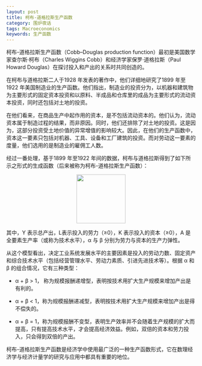 ```yaml
---
layout: post
title: 柯布-道格拉斯生产函数
category: 围炉夜话
tags: Macroeconomics
keywords: 生产函数
---
```



柯布-道格拉斯生产函数（Cobb–Douglas production function）最初是美国数学家查尔斯·柯布（Charles Wiggins Cobb）和经济学家保罗·道格拉斯（Paul Howard Douglas）在探讨投入和产出的关系时共同创造的。

在柯布与道格拉斯二人于1928 年发表的著作中，他们详细地研究了1899 年至1922 年美国制造业的生产函数。他们指出，制造业的投资分为，以机器和建筑物为主要形式的固定资本投资和以原料、半成品和仓库里的成品为主要形式的流动资本投资，同时还包括对土地的投资。

在他们看来，在商品生产中起作用的资本，是不包括流动资本的。他们认为，流动资本属于制造过程的结果，而非原因。同时，他们还排除了对土地的投资。这是因为，这部分投资受土地价值的异常增值的影响较大。因此，在他们的生产函数中，资本这一要素只包括对机器、工具、设备和工厂建筑的投资。而对劳动这一要素的度量，他们选用的是制造业的雇佣工人数。

经过一番处理，基于1899 年至1922 年间的数据，柯布与道格拉斯得到了如下所示之形式的生成函数（后来被称为柯布-道格拉斯生产函数）：

<p align="center">
<img src="https://fzuo.github.io/assets/img/cobb_func.png" width="130">
</p>

其中，Y 表示总产出，L表示投入的劳力（≥0），K 表示投入的资本（≥0），A 是全要素生产率（或称为技术水平），α 与 β 分别为劳力与资本的生产力弹性。

从这个模型看出，决定工业系统发展水平的主要因素是投入的劳动力数、固定资产和综合技术水平（包括经营管理水平、劳动力素质、引进先进技术等）。根据 α 和 β 的组合情况，它有三种类型：

- α + β > 1， 称为规模报酬递增型，表明按技术用扩大生产规模来增加产出是有利的。

- α + β < 1，称为规模报酬递减型，表明按技术用扩大生产规模来增加产出是得不偿失的。

- α + β = 1，称为规模报酬不变型，表明生产效率并不会随着生产规模的扩大而提高，只有提高技术水平，才会提高经济效益。例如，双倍的资本和劳力投入，只会得到双倍的产出。

柯布-道格拉斯生产函数是经济学中使用最广泛的一种生产函数形式，它在数理经济学与经济计量学的研究与应用中都具有重要的地位。

